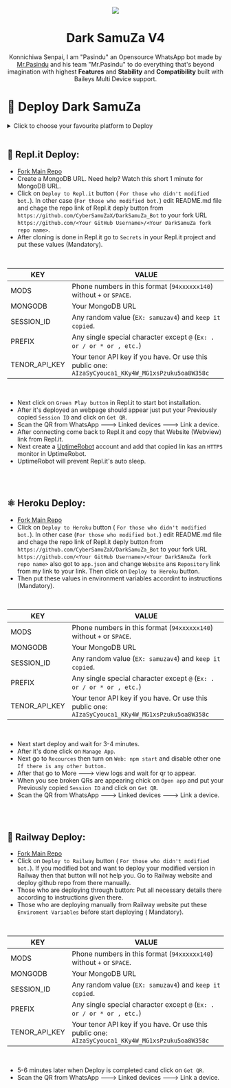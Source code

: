 <p align="center">
<a href="https://github.com/CyberSamuZa">
    <img src="https://i.imgur.com/laCBxna.png">
  </a>

<h1 align="center"> Dark SamuZa V4
</h1>

<p align="center"> 
Konnichiwa Senpai, I am "Pasindu" an Opensource WhatsApp bot made by <a href="https://github.com/CyberSamuZa">Mr.Pasindu</a> and his team "Mr.Pasindu" to do everything that's beyond imagination with highest <b>Features</b> and <b>Stability</b> and <b>Compatibility</b> built with Baileys Multi Device support.


 
 # 🧩 Deploy Dark SamuZa
     
<details close>
<summary>Click to choose your favourite platform to Deploy</summary>
 
<br><br>   
    
<h4 align="center"> Deploy on Repl.it
</h4>

<p align="center" >
    <a href="https://repl.it/github.com/CyberSamuZaX/DarkSamuZa_Bot">
    <img src="https://i.imgur.com/laCBxna.png" width="170px" alt="Deploy on Heroku" >
    </a>
    <br>     


<p align="center" >
    <br>
    __________________________
    <br>
</p>   
      
      
      
<h4 align="center"> Deploy on Railway 
</h4>
  
<p align="center">
    <a href="https://railway.app">
    <img src="https://railway.app/button.svg" alt="Deploy on Railway" width="170px">
    </a>
    <br>


<p align="center" >
    <br>
    __________________________
    <br>
</p>

<br>
      

 
<h4 align="center"> Deploy on Heroku
</h4>

</p>

<p align="center" >
    <a href="https://dashboard.heroku.com/new?button-url=https://github.com/CyberSamuZaX/DarkSamuZa_Bot&template=https://github.com/CyberSamuZaX/DarkSamuZa_Bot">
    <img src="https://www.herokucdn.com/deploy/button.png" width="160px" alt="Deploy on Heroku" >
    </a>

</p>



<br>







</details>

<br>


    
  
    
## 🔶 Repl.it Deploy:
      
- [Fork Main Repo](https://github.com/CyberSamuZaX/DarkSamuZa_Bot/fork)
- Create a MongoDB URL. Need help? Watch this short 1 minute  for MongoDB URL.
- Click on `Deploy to Repl.it` button ( `For those who didn't modified bot.`). In other case (`For those who modified bot.`) edit README.md file and chage the repo link of Repl.it deply button from `https://github.com/CyberSamuZaX/DarkSamuZa_Bot` to your fork URL `https://github.com/<Your GitHub Username>/<Your DarkSamuZa fork repo name>`.
- After cloning is done in Repl.it go to `Secrets` in your Repl.it project and put these values (Mandatory).
  
<br>
      
KEY | VALUE
-- | --
MODS | Phone numbers in this format (`94xxxxxx140`) without `+` or `SPACE`.
MONGODB | Your MongoDB URL
SESSION_ID | Any random value (`EX: samuzav4`) and `keep it copied`.
PREFIX | Any single special character except `@` (`Ex: . or / or * or , etc.`)
TENOR_API_KEY | Your tenor API key if you have. Or use this public one: `AIzaSyCyouca1_KKy4W_MG1xsPzuku5oa8W358c`
  
<br>
      
- Next click on `Green Play button` in Repl.it to start bot installation.
- After it's deployed an webpage should appear just put your Previously copied `Session ID` and click on `Get QR`.
- Scan the QR from WhatsApp ---> Linked devices ---> Link a device.
- After connecting come back to Repl.it and copy that Website (Webview) link from Repl.it.
- Next create a [UptimeRobot](https://uptimerobot.com/?rid=40f9e46fb079d4) account and add that copied lin kas an `HTTPS` monitor in UptimeRobot.
- UptimeRobot will prevent Repl.it's auto sleep.
      
<br><br>
      
      
      
## ⚛️ Heroku Deploy:
      
- [Fork Main Repo](https://github.com/CyberSamuZaX/DarkSamuZa_Bot/fork)
- Click on `Deploy to Heroku` button ( `For those who didn't modified bot.`). In other case (`For those who modified bot.`) edit README.md file and chage the repo link of Repl.it deply button from `https://github.com/CyberSamuZaX/DarkSamuZa_Bot` to your fork URL `https://github.com/<Your GitHub Username>/<Your DarkSAmuZa fork repo name>` also got to `app.json` and change `Website` ans `Repository` link from my link to your link. Then click on `Deploy to Heroku` button.
- Then put these values in environment variables accordint to instructions (Mandatory).
  
<br>
      
KEY | VALUE
-- | --
MODS | Phone numbers in this format (`94xxxxxx140`) without `+` or `SPACE`.
MONGODB | Your MongoDB URL
SESSION_ID | Any random value (`EX: samuzav4`) and `keep it copied`.
PREFIX | Any single special character except `@` (`Ex: . or / or * or , etc.`)
TENOR_API_KEY | Your tenor API key if you have. Or use this public one: `AIzaSyCyouca1_KKy4W_MG1xsPzuku5oa8W358c`
  
<br>
      
- Next start deploy and wait for 3-4 minutes.
- After it's done click on `Manage App`.
- Next go to `Recources` then turn on `Web: npm start` and disable other one `If there is any other button.`
- After that go to More ---> view logs and wait for qr to appear.
- When you see broken QRs are appearing chick on `Open app` and put your Previously copied `Session ID` and click on `Get QR`.
- Scan the QR from WhatsApp ---> Linked devices ---> Link a device.
      
<br><br>      
      
    
      
## 🔷 Railway Deploy:   
- [Fork Main Repo](https://github.com/CyberSamuZaX/DarkSamuZa_Bot/fork)
- Click on `Deploy to Railway` button ( `For those who didn't modified bot.`). If you modified bot and want to deploy your modified version in Railway then that button will not help you. Go to Railway website and deploy github repo from there manually.
- Those who are deploying through button: Put all necessary details there according to instructions given there.
- Those who are deploying manually from Railway website put these `Enviroment Variables` before start deploying ( Mandatory).
      
<br>
      
KEY | VALUE
-- | --
MODS | Phone numbers in this format (`94xxxxxx140`) without `+` or `SPACE`.
MONGODB | Your MongoDB URL
SESSION_ID | Any random value (`EX: samuzav4`) and `keep it copied`.
PREFIX | Any single special character except `@` (`Ex: . or / or * or , etc.`)
TENOR_API_KEY | Your tenor API key if you have. Or use this public one: `AIzaSyCyouca1_KKy4W_MG1xsPzuku5oa8W358c`
  
<br>      
 
- 5-6 minutes later when Deploy is completed cand click on `Get QR`.
- Scan the QR from WhatsApp ---> Linked devices ---> Link a device.
      
<br><br> 
      
      
